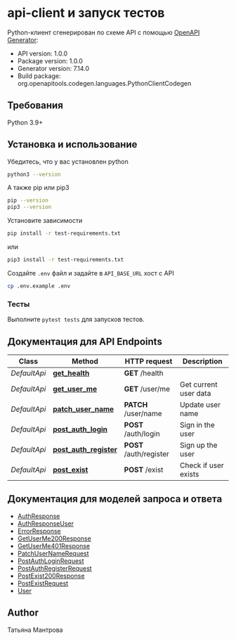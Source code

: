 # api-client и запуск тестов

Python-клиент сгенерирован по схеме API с помощью [OpenAPI Generator](https://openapi-generator.tech):

- API version: 1.0.0
- Package version: 1.0.0
- Generator version: 7.14.0
- Build package: org.openapitools.codegen.languages.PythonClientCodegen

## Требования

Python 3.9+

## Установка и использование

Убедитесь, что у вас установлен python

```sh
python3 --version
```

А также pip или pip3

```sh
pip --version
pip3 --version
```

Установите зависимости

```sh
pip install -r test-requirements.txt
```

или

```sh
pip3 install -r test-requirements.txt
```

Создайте `.env` файл и задайте в `API_BASE_URL` хост с API

```sh
cp .env.example .env
```

### Тесты

Выполните `pytest tests` для запусков тестов.

## Документация для API Endpoints

Class | Method | HTTP request | Description
------------ | ------------- | ------------- | -------------
*DefaultApi* | [**get_health**](docs/DefaultApi.md#get_health) | **GET** /health | 
*DefaultApi* | [**get_user_me**](docs/DefaultApi.md#get_user_me) | **GET** /user/me | Get current user data
*DefaultApi* | [**patch_user_name**](docs/DefaultApi.md#patch_user_name) | **PATCH** /user/name | Update user name
*DefaultApi* | [**post_auth_login**](docs/DefaultApi.md#post_auth_login) | **POST** /auth/login | Sign in the user
*DefaultApi* | [**post_auth_register**](docs/DefaultApi.md#post_auth_register) | **POST** /auth/register | Sign up the user
*DefaultApi* | [**post_exist**](docs/DefaultApi.md#post_exist) | **POST** /exist | Check if user exists


## Документация для моделей запроса и ответа

 - [AuthResponse](docs/AuthResponse.md)
 - [AuthResponseUser](docs/AuthResponseUser.md)
 - [ErrorResponse](docs/ErrorResponse.md)
 - [GetUserMe200Response](docs/GetUserMe200Response.md)
 - [GetUserMe401Response](docs/GetUserMe401Response.md)
 - [PatchUserNameRequest](docs/PatchUserNameRequest.md)
 - [PostAuthLoginRequest](docs/PostAuthLoginRequest.md)
 - [PostAuthRegisterRequest](docs/PostAuthRegisterRequest.md)
 - [PostExist200Response](docs/PostExist200Response.md)
 - [PostExistRequest](docs/PostExistRequest.md)
 - [User](docs/User.md)

## Author
Татьяна Мантрова
